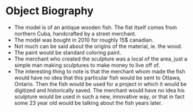 # Object Biography

- The model is of an antique wooden fish. The fist itself comes from northern Cuba, handcrafted by a street merchant. 
- The model was bought in 2010 for roughly 15$ canadian.
- Not much can be said about the origins of the material, ie. the wood.
- The paint would be standard coloring paint.
- The merchant who created the sculpture was a local of the area, just a simple man making sculptures to make money to live off of. 
- The interesting thing to note is that the merchant whom made the fish would have no idea that this particular fish would be sent to Ottawa, Ontario. Then the fish would be used for a project in which it would be digitized and historically saved. The merchant would have no idea his sculpture would be used in such a new, innovative way, or that in fact some 23 year old would be talking about the fish years later. 
